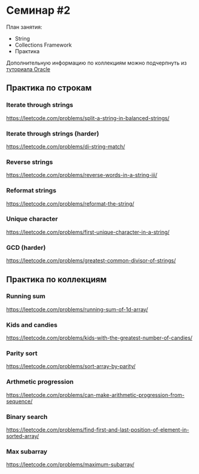# Семинар #2

План занятия:  
- String
- Collections Framework
- Практика
  
Дополнительную информацию по коллекциям можно подчерпнуть из [туториала Oracle](https://docs.oracle.com/javase/tutorial/collections/index.html)

## Практика по строкам

### Iterate through strings
https://leetcode.com/problems/split-a-string-in-balanced-strings/

### Iterate through strings (harder)
https://leetcode.com/problems/di-string-match/

### Reverse strings
https://leetcode.com/problems/reverse-words-in-a-string-iii/

### Reformat strings
https://leetcode.com/problems/reformat-the-string/

### Unique character
https://leetcode.com/problems/first-unique-character-in-a-string/

### GCD (harder)
https://leetcode.com/problems/greatest-common-divisor-of-strings/

## Практика по коллекциям

### Running sum
https://leetcode.com/problems/running-sum-of-1d-array/

### Kids and candies
https://leetcode.com/problems/kids-with-the-greatest-number-of-candies/

### Parity sort
https://leetcode.com/problems/sort-array-by-parity/

### Arthmetic progression
https://leetcode.com/problems/can-make-arithmetic-progression-from-sequence/

### Binary search
https://leetcode.com/problems/find-first-and-last-position-of-element-in-sorted-array/

### Max subarray
https://leetcode.com/problems/maximum-subarray/

